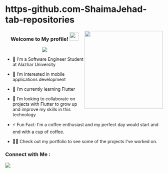 # https-github.com-ShaimaJehad-tab-repositories

<img width="250" align="right" src="https://c.tenor.com/_DOBjnGspYAAAAAM/code-coding.gif">

<h3 align="center">
  Welcome to My profile!
  <img src="https://media.giphy.com/media/hvRJCLFzcasrR4ia7z/giphy.gif" width="28">
</h3>

<!-- Typing SVG by DenverCoder1 - https://github.com/DenverCoder1/readme-typing-svg -->
<p align="center">
  <a href="https://github.com/DenverCoder1/readme-typing-svg"><img src="https://readme-typing-svg.herokuapp.com/?lines=Flutter-Mobile%20Developer;Always%20learning%20new%20things&font=Fira%20Code&center=true&width=440&height=45&color=f75c7e&vCenter=true&size=22"></a>
</p> 

- 🏢 I'm a Software Engineer Student at Alazhar University
- 👀 I’m interested in mobile applications development

 - 🌱 I’m currently learning Flutter

- 💞️ I’m looking to collaborate on projects with Flutter to grow up and improve my skills in this technology

- ⚡ Fun Fact: I'm a coffee enthusiast and my perfect day would start and end with a cup of coffee.
- 👨‍💻 Check out my portfolio  to see some of the projects I've worked on.


### Connect with Me :

<a href="https://linkedin.com/in/Shaima Jehad" target="_blank"><img src="https://img.shields.io/badge/-Shaima%20Jehad-0077B5?style=for-the-badge&logo=Linkedin&logoColor=white"/></a>



